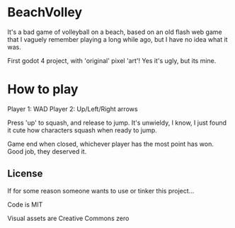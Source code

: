 # BeachVolley
It's a bad game of volleyball on a beach, based on an old flash web game that I vaguely remember playing a long while ago, but I have no idea what it was.

First godot 4 project, with 'original' pixel 'art'! Yes it's ugly, but its mine.

# How to play

Player 1: WAD
Player 2: Up/Left/Right arrows

Press 'up' to squash, and release to jump. It's unwieldy, I know, I just found it cute how characters squash when ready to jump.

Game end when closed, whichever player has the most point has won. Good job, they deserved it.

## License

If for some reason someone wants to use or tinker this project...

Code is MIT

Visual assets are Creative Commons zero
